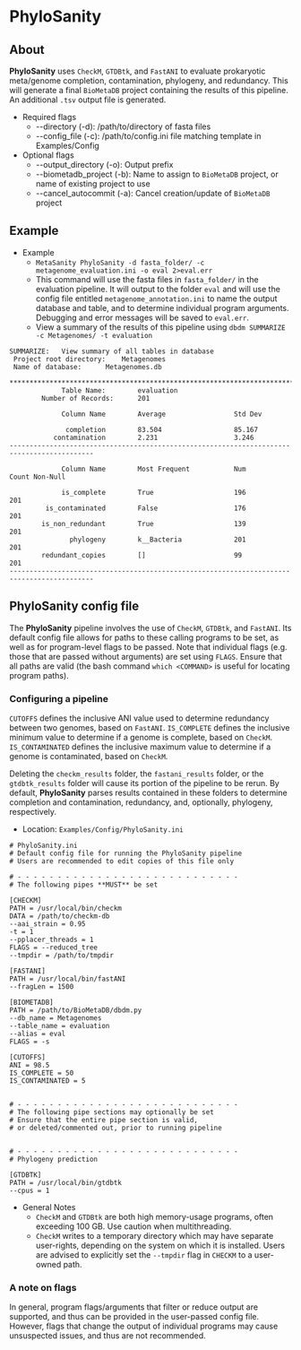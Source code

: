 # PhyloSanity

## About

**PhyloSanity** uses `CheckM`, `GTDBtk`, and `FastANI` to evaluate prokaryotic meta/genome completion, contamination,
phylogeny, and redundancy. This will generate a final `BioMetaDB` project containing the results of this pipeline.
An additional `.tsv` output file is generated.

- Required flags
    - --directory (-d): /path/to/directory of fasta files
    - --config_file (-c): /path/to/config.ini file matching template in Examples/Config
- Optional flags
    - --output_directory (-o): Output prefix
    - --biometadb_project (-b): Name to assign to `BioMetaDB` project, or name of existing project to use
    - --cancel_autocommit (-a): Cancel creation/update of `BioMetaDB` project
    
## Example

- Example
    - `MetaSanity PhyloSanity -d fasta_folder/ -c metagenome_evaluation.ini -o eval 2>eval.err`
    - This command will use the fasta files in `fasta_folder/` in the evaluation pipeline. It will output to the folder
    `eval` and will use the config file entitled `metagenome_annotation.ini` to name the output database and table, and 
    to determine individual program arguments. Debugging and error messages will be saved to `eval.err`.
    - View a summary of the results of this pipeline using `dbdm SUMMARIZE -c Metagenomes/ -t evaluation`
<pre><code>SUMMARIZE:	View summary of all tables in database
 Project root directory:	Metagenomes
 Name of database:		Metagenomes.db

*******************************************************************************************
             Table Name:        evaluation
        Number of Records:      201

             Column Name        Average                 Std Dev

              completion        83.504                  85.167
           contamination        2.231                   3.246
-------------------------------------------------------------------------------------------

             Column Name        Most Frequent           Num             Count Non-Null

             is_complete        True                    196             201
         is_contaminated        False                   176             201
        is_non_redundant        True                    139             201
               phylogeny        k__Bacteria             201             201
        redundant_copies        []                      99              201
-------------------------------------------------------------------------------------------</code></pre>
    
## PhyloSanity config file

The **PhyloSanity** pipeline involves the use of `CheckM`, `GTDBtk`, and `FastANI`. Its default config file allows for
paths to these calling programs to be set, as well as for program-level flags to be passed. Note that individual flags
(e.g. those that are passed without arguments) are set using `FLAGS`. Ensure that all paths are valid (the bash command
`which <COMMAND>` is useful for locating program paths).

### Configuring a pipeline

`CUTOFFS` defines the inclusive ANI value used to determine redundancy between two genomes, based on `FastANI`. 
`IS_COMPLETE` defines the inclusive minimum value to determine if a genome is complete, based on `CheckM`.
`IS_CONTAMINATED` defines the inclusive maximum value to determine if a genome is contaminated, based on `CheckM`. 

Deleting the `checkm_results` folder, the `fastani_results` folder, or the `gtdbtk_results` folder will cause its portion
of the pipeline to be rerun. By default, **PhyloSanity** parses results contained in these folders to determine completion 
and contamination, redundancy, and, optionally, phylogeny, respectively.

- Location: `Examples/Config/PhyloSanity.ini`
<pre><code># PhyloSanity.ini
# Default config file for running the PhyloSanity pipeline
# Users are recommended to edit copies of this file only

# - - - - - - - - - - - - - - - - - - - - - - - - - - - -
# The following pipes **MUST** be set

[CHECKM]
PATH = /usr/local/bin/checkm
DATA = /path/to/checkm-db
--aai_strain = 0.95
-t = 1
--pplacer_threads = 1
FLAGS = --reduced_tree
--tmpdir = /path/to/tmpdir

[FASTANI]
PATH = /usr/local/bin/fastANI
--fragLen = 1500

[BIOMETADB]
PATH = /path/to/BioMetaDB/dbdm.py
--db_name = Metagenomes
--table_name = evaluation
--alias = eval
FLAGS = -s

[CUTOFFS]
ANI = 98.5
IS_COMPLETE = 50
IS_CONTAMINATED = 5


# - - - - - - - - - - - - - - - - - - - - - - - - - - - -
# The following pipe sections may optionally be set
# Ensure that the entire pipe section is valid,
# or deleted/commented out, prior to running pipeline


# - - - - - - - - - - - - - - - - - - - - - - - - - - - -
# Phylogeny prediction

[GTDBTK]
PATH = /usr/local/bin/gtdbtk
--cpus = 1</code></pre>

- General Notes
    - `CheckM` and `GTDBtk` are both high memory-usage programs, often exceeding 100 GB. Use caution when multithreading.
    - `CheckM` writes to a temporary directory which may have separate user-rights, depending on the system on which it
    is installed. Users are advised to explicitly set the `--tmpdir` flag in `CHECKM` to a user-owned path.
    
### A note on flags

In general, program flags/arguments that filter or reduce output are supported, and thus can be provided in the user-passed
config file. However, flags that change the output of individual programs may cause unsuspected issues, and thus are not
recommended.
    